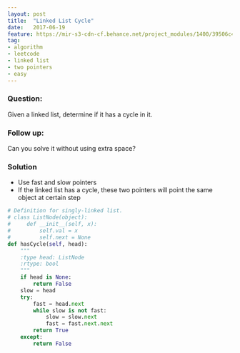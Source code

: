 ```yaml
---
layout: post
title:  "Linked List Cycle"
date:   2017-06-19
feature: https://mir-s3-cdn-cf.behance.net/project_modules/1400/39506c49535589.58b77ea8a36f5.jpg
tag:
- algorithm
- leetcode
- linked list
- two pointers
- easy
---
```

### Question: 
Given a linked list, determine if it has a cycle in it.

### Follow up:
Can you solve it without using extra space?

### Solution
- Use fast and slow pointers
- If the linked list has a cycle, these two pointers will point the same object at certain step
```python
# Definition for singly-linked list.
# class ListNode(object):
#     def __init__(self, x):
#         self.val = x
#         self.next = None
def hasCycle(self, head):
    """
    :type head: ListNode
    :rtype: bool
    """
    if head is None:
        return False
    slow = head
    try:
        fast = head.next
        while slow is not fast:
            slow = slow.next
            fast = fast.next.next
        return True
    except:
        return False
```